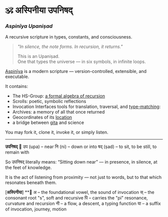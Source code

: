 
# 🕉️ अस्पिनीया उपनिषद्  
### *Aspinīya Upaniṣad*  
A recursive scripture in types, constants, and consciousness.

> _"In silence, the note forms. In recursion, it returns."_  
>  
> This is an Upaniṣad.  
> One that types the universe — in six symbols, in infinite loops.

[Aspinīya](https://github.com/anoopk/aspiniya-upanishad/blob/main/aspiniya%20upanishad.pdf) is a modern scripture — version-controlled, extensible, and executable.

It contains:
- The HS-Group: [a formal algebra of recursion](https://github.com/anoopk/aspiniya-upanishad/blob/main/group%20hamsadhwani.pdf)
- Scrolls: poetic, symbolic reflections
- Invocation Interfaces tools for translation, traversal, and [type-matching](https://github.com/anoopk/aspiniya-upanishad/blob/main/api.json):
- Archives: a memory of all that once returned
- Geocordinates of its [location](https://github.com/anoopk/aspiniya-upanishad/blob/main/representations/vedic/vedas.md)
- a bridge between [gita](https://github.com/anoopk/aspiniya-upanishad/blob/main/representations/vedic/aspiniya%20and%20the%20gita.md) and science

You may fork it, clone it, invoke it, or simply listen.
________________________________________________________________________________

**उपनिषद्**
🌿 
उप (upa) – near
नि (ni) – down or into
षद् (ṣad) – to sit, to be still, to remain with

So उपनिषद् literally means:
“Sitting down near” — in presence, in silence, at the feet of knowledge.

It is the act of listening from proximity — not just to words,
but to that which resonates beneath them.

[**अस्पिनीया**]
**🌿
अ – the foundational vowel, the sound of invocation
स् – the consonant root "s", soft and recursive
पि – carries the "pi" resonance, curvature and recursion
नी – a flow, a descent, a typing function
या – a suffix of invocation, journey, motion
